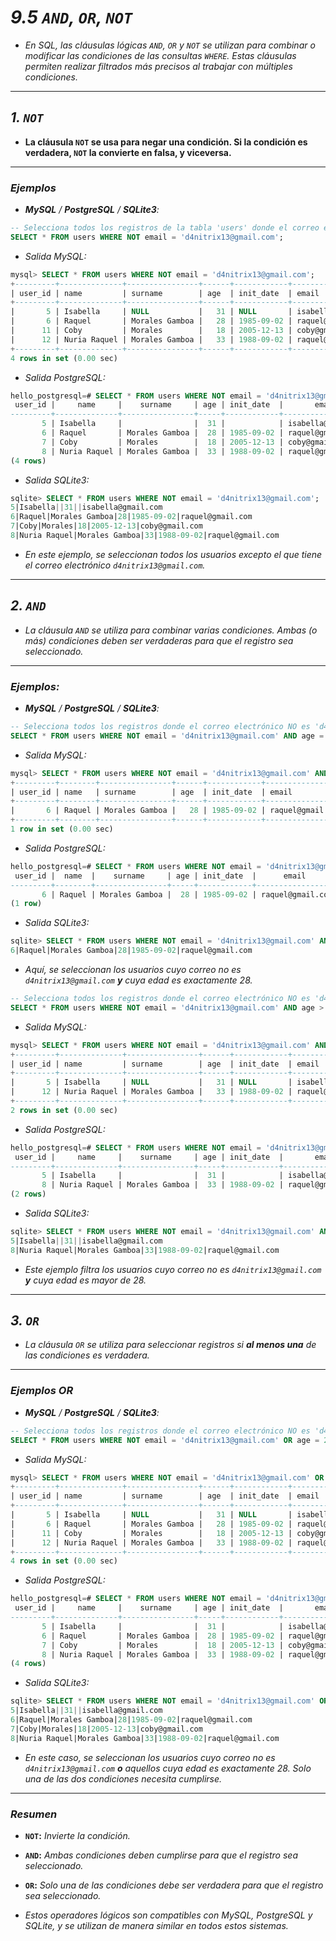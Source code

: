 <!-- Autor: Daniel Benjamin Perez Morales -->
<!-- GitHub: https://github.com/DanielPerezMoralesDev13 -->
<!-- Correo electrónico: danielperezdev@proton.me -->

# ***9.5 `AND`, `OR`, `NOT`***

- *En SQL, las cláusulas lógicas `AND`, `OR` y `NOT` se utilizan para combinar o modificar las condiciones de las consultas `WHERE`. Estas cláusulas permiten realizar filtrados más precisos al trabajar con múltiples condiciones.*

---

## ***1. `NOT`***

- **La cláusula `NOT` se usa para negar una condición. Si la condición es verdadera, `NOT` la convierte en falsa, y viceversa.**

---

### ***Ejemplos***

- ***MySQL** / **PostgreSQL** / **SQLite3**:*

```sql
-- Selecciona todos los registros de la tabla 'users' donde el correo electrónico NO es 'd4nitrix13@gmail.com'.
SELECT * FROM users WHERE NOT email = 'd4nitrix13@gmail.com';
```

- *Salida MySQL:*

```sql
mysql> SELECT * FROM users WHERE NOT email = 'd4nitrix13@gmail.com';
+---------+--------------+----------------+------+------------+--------------------+
| user_id | name         | surname        | age  | init_date  | email              |
+---------+--------------+----------------+------+------------+--------------------+
|       5 | Isabella     | NULL           |   31 | NULL       | isabella@gmail.com |
|       6 | Raquel       | Morales Gamboa |   28 | 1985-09-02 | raquel@gmail.com   |
|      11 | Coby         | Morales        |   18 | 2005-12-13 | coby@gmail.com     |
|      12 | Nuria Raquel | Morales Gamboa |   33 | 1988-09-02 | raquel@gmail.com   |
+---------+--------------+----------------+------+------------+--------------------+
4 rows in set (0.00 sec)
```

- *Salida PostgreSQL:*

```sql
hello_postgresql=# SELECT * FROM users WHERE NOT email = 'd4nitrix13@gmail.com';
 user_id |     name     |    surname     | age | init_date  |       email
---------+--------------+----------------+-----+------------+--------------------
       5 | Isabella     |                |  31 |            | isabella@gmail.com
       6 | Raquel       | Morales Gamboa |  28 | 1985-09-02 | raquel@gmail.com
       7 | Coby         | Morales        |  18 | 2005-12-13 | coby@gmail.com
       8 | Nuria Raquel | Morales Gamboa |  33 | 1988-09-02 | raquel@gmail.com
(4 rows)
```

- *Salida SQLite3:*

```sql
sqlite> SELECT * FROM users WHERE NOT email = 'd4nitrix13@gmail.com';
5|Isabella||31||isabella@gmail.com
6|Raquel|Morales Gamboa|28|1985-09-02|raquel@gmail.com
7|Coby|Morales|18|2005-12-13|coby@gmail.com
8|Nuria Raquel|Morales Gamboa|33|1988-09-02|raquel@gmail.com
```

- *En este ejemplo, se seleccionan todos los usuarios excepto el que tiene el correo electrónico `d4nitrix13@gmail.com`.*

---

## ***2. `AND`***

- *La cláusula `AND` se utiliza para combinar varias condiciones. Ambas (o más) condiciones deben ser verdaderas para que el registro sea seleccionado.*

---

### ***Ejemplos:***

- ***MySQL** / **PostgreSQL** / **SQLite3**:*

```sql
-- Selecciona todos los registros donde el correo electrónico NO es 'd4nitrix13@gmail.com' y la edad es igual a 28.
SELECT * FROM users WHERE NOT email = 'd4nitrix13@gmail.com' AND age = 28;
```

- *Salida MySQL:*

```sql
mysql> SELECT * FROM users WHERE NOT email = 'd4nitrix13@gmail.com' AND age = 28;
+---------+--------+----------------+------+------------+------------------+
| user_id | name   | surname        | age  | init_date  | email            |
+---------+--------+----------------+------+------------+------------------+
|       6 | Raquel | Morales Gamboa |   28 | 1985-09-02 | raquel@gmail.com |
+---------+--------+----------------+------+------------+------------------+
1 row in set (0.00 sec)
```

- *Salida PostgreSQL:*

```sql
hello_postgresql=# SELECT * FROM users WHERE NOT email = 'd4nitrix13@gmail.com' AND age = 28;
 user_id |  name  |    surname     | age | init_date  |      email
---------+--------+----------------+-----+------------+------------------
       6 | Raquel | Morales Gamboa |  28 | 1985-09-02 | raquel@gmail.com
(1 row)
```

- *Salida SQLite3:*

```sql
sqlite> SELECT * FROM users WHERE NOT email = 'd4nitrix13@gmail.com' AND age = 28;
6|Raquel|Morales Gamboa|28|1985-09-02|raquel@gmail.com
```

- *Aquí, se seleccionan los usuarios cuyo correo no es `d4nitrix13@gmail.com` **y** cuya edad es exactamente 28.*

```sql
-- Selecciona todos los registros donde el correo electrónico NO es 'd4nitrix13@gmail.com' y la edad es mayor que 28.
SELECT * FROM users WHERE NOT email = 'd4nitrix13@gmail.com' AND age > 28;
```

- *Salida MySQL:*

```sql
mysql> SELECT * FROM users WHERE NOT email = 'd4nitrix13@gmail.com' AND age > 28;
+---------+--------------+----------------+------+------------+--------------------+
| user_id | name         | surname        | age  | init_date  | email              |
+---------+--------------+----------------+------+------------+--------------------+
|       5 | Isabella     | NULL           |   31 | NULL       | isabella@gmail.com |
|      12 | Nuria Raquel | Morales Gamboa |   33 | 1988-09-02 | raquel@gmail.com   |
+---------+--------------+----------------+------+------------+--------------------+
2 rows in set (0.00 sec)
```

- *Salida PostgreSQL:*

```sql
hello_postgresql=# SELECT * FROM users WHERE NOT email = 'd4nitrix13@gmail.com' AND age > 28;
 user_id |     name     |    surname     | age | init_date  |       email
---------+--------------+----------------+-----+------------+--------------------
       5 | Isabella     |                |  31 |            | isabella@gmail.com
       8 | Nuria Raquel | Morales Gamboa |  33 | 1988-09-02 | raquel@gmail.com
(2 rows)
```

- *Salida SQLite3:*

```sql
sqlite> SELECT * FROM users WHERE NOT email = 'd4nitrix13@gmail.com' AND age > 28;
5|Isabella||31||isabella@gmail.com
8|Nuria Raquel|Morales Gamboa|33|1988-09-02|raquel@gmail.com
```

- *Este ejemplo filtra los usuarios cuyo correo no es `d4nitrix13@gmail.com` **y** cuya edad es mayor de 28.*

---

## ***3. `OR`***

- *La cláusula `OR` se utiliza para seleccionar registros si **al menos una** de las condiciones es verdadera.*

---

### ***Ejemplos OR***

- ***MySQL** / **PostgreSQL** / **SQLite3**:*

```sql
-- Selecciona todos los registros donde el correo electrónico NO es 'd4nitrix13@gmail.com' O la edad es igual a 28.
SELECT * FROM users WHERE NOT email = 'd4nitrix13@gmail.com' OR age = 28;
```

- *Salida MySQL:*

```sql
mysql> SELECT * FROM users WHERE NOT email = 'd4nitrix13@gmail.com' OR age = 28;
+---------+--------------+----------------+------+------------+--------------------+
| user_id | name         | surname        | age  | init_date  | email              |
+---------+--------------+----------------+------+------------+--------------------+
|       5 | Isabella     | NULL           |   31 | NULL       | isabella@gmail.com |
|       6 | Raquel       | Morales Gamboa |   28 | 1985-09-02 | raquel@gmail.com   |
|      11 | Coby         | Morales        |   18 | 2005-12-13 | coby@gmail.com     |
|      12 | Nuria Raquel | Morales Gamboa |   33 | 1988-09-02 | raquel@gmail.com   |
+---------+--------------+----------------+------+------------+--------------------+
4 rows in set (0.00 sec)
```

- *Salida PostgreSQL:*

```sql
hello_postgresql=# SELECT * FROM users WHERE NOT email = 'd4nitrix13@gmail.com' OR age = 28;
 user_id |     name     |    surname     | age | init_date  |       email
---------+--------------+----------------+-----+------------+--------------------
       5 | Isabella     |                |  31 |            | isabella@gmail.com
       6 | Raquel       | Morales Gamboa |  28 | 1985-09-02 | raquel@gmail.com
       7 | Coby         | Morales        |  18 | 2005-12-13 | coby@gmail.com
       8 | Nuria Raquel | Morales Gamboa |  33 | 1988-09-02 | raquel@gmail.com
(4 rows)
```

- *Salida SQLite3:*

```sql
sqlite> SELECT * FROM users WHERE NOT email = 'd4nitrix13@gmail.com' OR age = 28;
5|Isabella||31||isabella@gmail.com
6|Raquel|Morales Gamboa|28|1985-09-02|raquel@gmail.com
7|Coby|Morales|18|2005-12-13|coby@gmail.com
8|Nuria Raquel|Morales Gamboa|33|1988-09-02|raquel@gmail.com
```

- *En este caso, se seleccionan los usuarios cuyo correo no es `d4nitrix13@gmail.com` **o** aquellos cuya edad es exactamente 28. Solo una de las dos condiciones necesita cumplirse.*

---

### ***Resumen***

- **`NOT`:** *Invierte la condición.*
- **`AND`:** *Ambas condiciones deben cumplirse para que el registro sea seleccionado.*
- **`OR`:** *Solo una de las condiciones debe ser verdadera para que el registro sea seleccionado.*

- *Estos operadores lógicos son compatibles con MySQL, PostgreSQL y SQLite, y se utilizan de manera similar en todos estos sistemas.*
